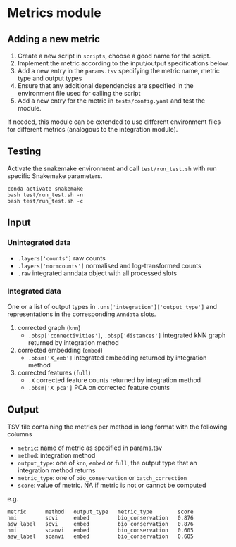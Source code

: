 # Metrics module

## Adding a new metric

1. Create a new script in `scripts`, choose a good name for the script.
2. Implement the metric according to the input/output specifications below.
3. Add a new entry in the `params.tsv` specifying the metric name, metric type and output types
4. Ensure that any additional dependencies are specified in the environment file used for calling the script
5. Add a new entry for the metric in `tests/config.yaml` and test the module.

If needed, this module can be extended to use different environment files for different metrics (analogous to the
integration module).

## Testing

Activate the snakemake environment and call `test/run_test.sh` with run specific Snakemake parameters.

```
conda activate snakemake
bash test/run_test.sh -n
bash test/run_test.sh -c
```

## Input

### Unintegrated data

+ `.layers['counts']` raw counts
+ `.layers['normcounts']` normalised and log-transformed counts
+ `.raw` integrated anndata object with all processed slots

### Integrated data

One or a list of output types in `.uns['integration']['output_type']` and representations in the corresponding `Anndata`
slots.

1. corrected graph (`knn`)
    + `.obsp['connectivities']`, `.obsp['distances']` integrated kNN graph returned by integration method
2. corrected embedding (`embed`)
    + `.obsm['X_emb']` integrated embedding returned by integration method
3. corrected features (`full`)
    + `.X` corrected feature counts returned by integration method
    + `.obsm['X_pca']` PCA on corrected feature counts

## Output

TSV file containing the metrics per method in long format with the following columns

+ `metric`: name of metric as specified in params.tsv
+ `method`: integration method
+ `output_type`: one of `knn`, `embed` or `full`, the output type that an integration method returns
+ `metric_type`: one of `bio_conservation` or `batch_correction`
+ `score`: value of metric. NA if metric is not or cannot be computed

e.g.

```tsv
metric      method   output_type   metric_type        score
nmi         scvi     embed         bio_conservation   0.876
asw_label   scvi     embed         bio_conservation   0.876
nmi         scanvi   embed         bio_conservation   0.605
asw_label   scanvi   embed         bio_conservation   0.605
```
